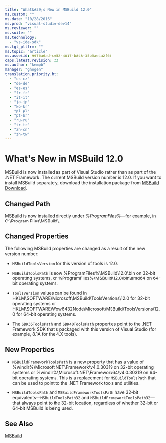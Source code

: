 ```yaml
---
title: "What&#39;s New in MSBuild 12.0"
ms.custom: ""
ms.date: "10/28/2016"
ms.prod: "visual-studio-dev14"
ms.reviewer: ""
ms.suite: ""
ms.technology: 
  - "vs-ide-sdk"
ms.tgt_pltfrm: ""
ms.topic: "article"
ms.assetid: 9976a6ad-c052-4017-b848-35b5ae4a2f66
caps.latest.revision: 23
ms.author: "kempb"
manager: "ghogen"
translation.priority.ht: 
  - "cs-cz"
  - "de-de"
  - "es-es"
  - "fr-fr"
  - "it-it"
  - "ja-jp"
  - "ko-kr"
  - "pl-pl"
  - "pt-br"
  - "ru-ru"
  - "tr-tr"
  - "zh-cn"
  - "zh-tw"
---
```

# What&#39;s New in MSBuild 12.0
MSBuild is now installed as part of Visual Studio rather than as part of the .NET Framework. The current MSBuild version number is 12.0. If you want to install MSBuild separately, download the installation package from [MSBuild Download](http://go.microsoft.com/fwlink/?LinkId=309745).  
  
## Changed Path  
 MSBuild is now installed directly under *%ProgramFiles%*—for example, in C:\Program Files\MSBuild\\.  
  
## Changed Properties  
 The following MSBuild properties are changed as a result of the new version number:  
  
-   `MSBuildToolsVersion` for this version of tools is 12.0.  
  
-   `MSBuildToolsPath` is now %ProgramFiles%\MSBuild\12.0\bin on 32-bit operating systems, or %ProgramFiles%\MSBuild\12.0\bin\amd64 on 64-bit operating systems.  
  
-   `ToolsVersion` values can be found in HKLM\SOFTWARE\Microsoft\MSBuild\ToolsVersions\12.0 for 32-bit operating systems or HKLM\SOFTWARE\Wow6432Node\Microsoft\MSBuild\ToolsVersions\12.0 for 64-bit operating systems.  
  
-   The `SDK35ToolsPath` and `SDK40ToolsPath` properties point to the .NET Framework SDK that's packaged with this version of Visual Studio (for example, 8.1A for the 4.X tools).  
  
## New Properties  
  
-   `MSBuildFrameworkToolsPath` is a new property that has a value of %windir%\Microsoft.NET\Framework\v4.0.30319 on 32-bit operating systems or %windir%\Microsoft.NET\Framework64\v4.0.30319 on 64-bit operating systems. This is a replacement for `MSBuildToolsPath` that can be used to point to the .NET Framework tools and utilities.  
  
-   `MSBuildToolsPath` and `MSBuildFrameworkToolsPath` have 32-bit equivalents—`MSBuildToolsPath32` and `MSBuildFrameworkToolsPath32`—that always point to the 32-bit location, regardless of whether 32-bit or 64-bit MSBuild is being used.

## See Also
[MSBuild](../msbuild/msbuild1.md)